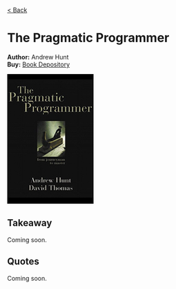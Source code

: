 [< Back](../../README.md)

# The Pragmatic Programmer
**Author:** Andrew Hunt <br />
**Buy:** [Book Depository](https://www.bookdepository.com/Pragmatic-Programmer-Andrew-Hunt/9780201616224)

![The Pragmatic Programmer](./cover.jpg "The Pragmatic Programmer")

## Takeaway

Coming soon.

## Quotes

Coming soon.
